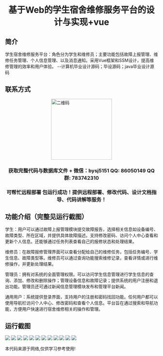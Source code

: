 <p><h1 align="center">基于Web的学生宿舍维修服务平台的设计与实现+vue</h1></p>

## 简介
学生宿舍维修服务平台：角色分为学生和维修员；主要功能包括故障上报管理、维修任务管理、个人信息管理、以及消息通知。采用Vue框架和SSM设计，提高维修管理的效率和用户体验。    --计算机毕业设计源码；毕设源码；java毕业设计源码


## 联系方式
<img src="https://bs-1329754181.cos.ap-shanghai.myqcloud.com/wx.jpg" alt="二维码" style="display: block; margin: 0 auto;" width="200px">
<p><h3 align="center">获取完整代码与数据库文件 + 微信：bysj5151 QQ: 86050149 QQ群: 783742310</h3></p>
<p><h3 align="center">可帮忙远程部署 包运行成功！提供远程部署、修改代码、设计文档指导、代码讲解等服务！</h3></p>

## 功能介绍（完整见运行截图）
学生：用户可以通过故障上报管理模块提交故障报告，选择相关信息如设备编号、故障类型、所在区域，并提供具体故障描述。支持修改密码、访问个人中心查看和更新个人信息。还能够通过任务列表查看自己的报修状态和处理结果。

维修员：在故障报修管理界面可以查看分配给自己的维修任务，包括任务编号、学生信息、故障类型等。维修员可以通过查询功能搜索维修记录，查看详情或进行维修操作，并更新处理结果。

管理员：拥有对系统的全面管理权限。可以访问学生信息管理进行学生信息的查询、添加、修改和删除操作；管理设备信息和故障记录；提供系统的用户注册和退出功能。管理员还可通过新闻信息管理模块发布和管理平台新闻。

通用用户：系统提供登录界面，支持用户的注册和密码找回功能。任何用户都可以使用导航栏访问个人中心、修改密码和查看个人信息。平台旨在通过搜索和导航功能，方便用户快速进行宿舍维修相关的操作和管理。


## 运行截图
![](https://bs-1329754181.cos.ap-shanghai.myqcloud.com/ssm/WebBasedStudentDormitoryMaintenanceServicePlatform1/img/001.jpg)
![](https://bs-1329754181.cos.ap-shanghai.myqcloud.com/ssm/WebBasedStudentDormitoryMaintenanceServicePlatform1/img/002.jpg)
![](https://bs-1329754181.cos.ap-shanghai.myqcloud.com/ssm/WebBasedStudentDormitoryMaintenanceServicePlatform1/img/003.jpg)
![](https://bs-1329754181.cos.ap-shanghai.myqcloud.com/ssm/WebBasedStudentDormitoryMaintenanceServicePlatform1/img/004.jpg)
![](https://bs-1329754181.cos.ap-shanghai.myqcloud.com/ssm/WebBasedStudentDormitoryMaintenanceServicePlatform1/img/005.jpg)
![](https://bs-1329754181.cos.ap-shanghai.myqcloud.com/ssm/WebBasedStudentDormitoryMaintenanceServicePlatform1/img/006.jpg)
![](https://bs-1329754181.cos.ap-shanghai.myqcloud.com/ssm/WebBasedStudentDormitoryMaintenanceServicePlatform1/img/007.jpg)
![](https://bs-1329754181.cos.ap-shanghai.myqcloud.com/ssm/WebBasedStudentDormitoryMaintenanceServicePlatform1/img/008.jpg)
![](https://bs-1329754181.cos.ap-shanghai.myqcloud.com/ssm/WebBasedStudentDormitoryMaintenanceServicePlatform1/img/009.jpg)
![](https://bs-1329754181.cos.ap-shanghai.myqcloud.com/ssm/WebBasedStudentDormitoryMaintenanceServicePlatform1/img/010.jpg)
![](https://bs-1329754181.cos.ap-shanghai.myqcloud.com/ssm/WebBasedStudentDormitoryMaintenanceServicePlatform1/img/011.jpg)
![](https://bs-1329754181.cos.ap-shanghai.myqcloud.com/ssm/WebBasedStudentDormitoryMaintenanceServicePlatform1/img/012.jpg)

<p>本代码来源于网络,仅供学习参考使用!</p>
